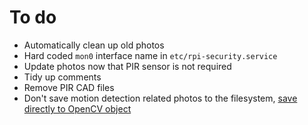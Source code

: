 # To do

- Automatically clean up old photos
- Hard coded `mon0` interface name in `etc/rpi-security.service`
- Update photos now that PIR sensor is not required
- Tidy up comments
- Remove PIR CAD files
- Don't save motion detection related photos to the filesystem, [save directly to OpenCV object](https://picamera.readthedocs.io/en/release-0.6/recipes.html#capturing-to-an-opencv-object)
